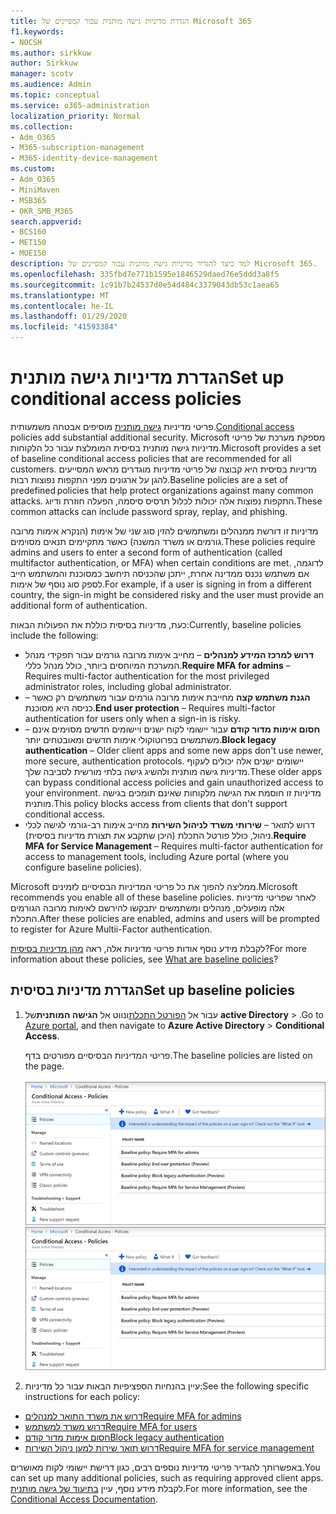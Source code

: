 ```yaml
---
title: הגדרת מדיניות גישה מותנית עבור קמפיינים של Microsoft 365
f1.keywords:
- NOCSH
ms.author: sirkkuw
author: Sirkkuw
manager: scotv
ms.audience: Admin
ms.topic: conceptual
ms.service: o365-administration
localization_priority: Normal
ms.collection:
- Adm_O365
- M365-subscription-management
- M365-identity-device-management
ms.custom:
- Adm_O365
- MiniMaven
- MSB365
- OKR_SMB_M365
search.appverid:
- BCS160
- MET150
- MOE150
description: למד כיצד להגדיר מדיניות גישה מותנית עבור קמפיינים של Microsoft 365.
ms.openlocfilehash: 335fbd7e771b1595e1846529daed76e5ddd3a8f5
ms.sourcegitcommit: 1c91b7b24537d0e54d484c3379043db53c1aea65
ms.translationtype: MT
ms.contentlocale: he-IL
ms.lasthandoff: 01/29/2020
ms.locfileid: "41593384"
---
```

# <a name="set-up-conditional-access-policies"></a><span data-ttu-id="e56d1-103">הגדרת מדיניות גישה מותנית</span><span class="sxs-lookup"><span data-stu-id="e56d1-103">Set up conditional access policies</span></span>

<span data-ttu-id="e56d1-104">פריטי מדיניות [גישה מותנית](https://docs.microsoft.com/azure/active-directory/conditional-access/overview) מוסיפים אבטחה משמעותית.</span><span class="sxs-lookup"><span data-stu-id="e56d1-104">[Conditional access](https://docs.microsoft.com/azure/active-directory/conditional-access/overview) policies add substantial additional security.</span></span> <span data-ttu-id="e56d1-105">Microsoft מספקת מערכת של פריטי מדיניות גישה מותנית בסיסית המומלצת עבור כל הלקוחות.</span><span class="sxs-lookup"><span data-stu-id="e56d1-105">Microsoft provides a set of baseline conditional access policies that are recommended for all customers.</span></span> <span data-ttu-id="e56d1-106">מדיניות בסיסית היא קבוצה של פריטי מדיניות מוגדרים מראש המסייעים להגן על ארגונים מפני התקפות נפוצות רבות.</span><span class="sxs-lookup"><span data-stu-id="e56d1-106">Baseline policies are a set of predefined policies that help protect organizations against many common attacks.</span></span> <span data-ttu-id="e56d1-107">התקפות נפוצות אלה יכולות לכלול תרסיס סיסמה, הפעלה חוזרת ודיוג.</span><span class="sxs-lookup"><span data-stu-id="e56d1-107">These common attacks can include password spray, replay, and phishing.</span></span>

<span data-ttu-id="e56d1-108">מדיניות זו דורשת ממנהלים ומשתמשים להזין סוג שני של אימות (הנקרא אימות מרובה גורמים או משרד המשנה) כאשר מתקיימים תנאים מסוימים.</span><span class="sxs-lookup"><span data-stu-id="e56d1-108">These policies require admins and users to enter a second form of authentication (called multifactor authentication, or MFA) when certain conditions are met.</span></span> <span data-ttu-id="e56d1-109">לדוגמה, אם משתמש נכנס ממדינה אחרת, ייתכן שהכניסה תיחשב כמסוכנת והמשתמש חייב לספק סוג נוסף של אימות.</span><span class="sxs-lookup"><span data-stu-id="e56d1-109">For example, if a user is signing in from a different country, the sign-in might be considered risky and the user must provide an additional form of authentication.</span></span> 

<span data-ttu-id="e56d1-110">כעת, מדיניות בסיסית כוללת את הפעולות הבאות:</span><span class="sxs-lookup"><span data-stu-id="e56d1-110">Currently, baseline policies include the following:</span></span>
- <span data-ttu-id="e56d1-111">**דרוש למרכז המידע למנהלים** &ndash; מחייב אימות מרובה גורמים עבור תפקידי מנהל המערכת המיוחסים ביותר, כולל מנהל כללי.</span><span class="sxs-lookup"><span data-stu-id="e56d1-111">**Require MFA for admins** &ndash; Requires multi-factor authentication for the most privileged administrator roles, including global administrator.</span></span>
- <span data-ttu-id="e56d1-112">&ndash; **הגנת משתמש קצה** מחייבת אימות מרובה גורמים עבור משתמשים רק כאשר כניסה היא מסוכנת.</span><span class="sxs-lookup"><span data-stu-id="e56d1-112">**End user protection** &ndash; Requires multi-factor authentication for users only when a sign-in is risky.</span></span> 
- <span data-ttu-id="e56d1-113">&ndash; **חסום אימות מדור קודם** עבור יישומי לקוח ישנים ויישומים חדשים מסוימים אינם משתמשים בפרוטוקולי אימות חדשים ומאובטחים יותר.</span><span class="sxs-lookup"><span data-stu-id="e56d1-113">**Block legacy authentication** &ndash; Older client apps and some new apps don't use newer, more secure, authentication protocols.</span></span> <span data-ttu-id="e56d1-114">יישומים ישנים אלה יכולים לעקוף מדיניות גישה מותנית ולהשיג גישה בלתי מורשית לסביבה שלך.</span><span class="sxs-lookup"><span data-stu-id="e56d1-114">These older apps can bypass conditional access policies and gain unauthorized access to your environment.</span></span> <span data-ttu-id="e56d1-115">מדיניות זו חוסמת את הגישה מלקוחות שאינם תומכים בגישה מותנית.</span><span class="sxs-lookup"><span data-stu-id="e56d1-115">This policy blocks access from clients that don't support conditional access.</span></span> 
- <span data-ttu-id="e56d1-116">דרוש לתואר &ndash; **שירותי משרד לניהול השירות** מחייב אימות רב-גורמי לגישה לכלי ניהול, כולל פורטל התכלת (היכן שתקבע את תצורת מדיניות בסיסית).</span><span class="sxs-lookup"><span data-stu-id="e56d1-116">**Require MFA for Service Management** &ndash; Requires multi-factor authentication for access to management tools, including Azure portal (where you configure baseline policies).</span></span> 

<span data-ttu-id="e56d1-117">Microsoft ממליצה להפוך את כל פריטי המדיניות הבסיסיים לזמינים.</span><span class="sxs-lookup"><span data-stu-id="e56d1-117">Microsoft recommends you enable all of these baseline policies.</span></span> <span data-ttu-id="e56d1-118">לאחר שפריטי מדיניות אלה מופעלים, מנהלים ומשתמשים יתבקשו להירשם לאימות מרובה הגורמים התכלת.</span><span class="sxs-lookup"><span data-stu-id="e56d1-118">After these policies are enabled, admins and users will be prompted to register for Azure Multii-Factor authentication.</span></span>

<span data-ttu-id="e56d1-119">לקבלת מידע נוסף אודות פריטי מדיניות אלה, ראה [מהן מדיניות בסיסית](https://docs.microsoft.com/azure/active-directory/conditional-access/concept-baseline-protection)?</span><span class="sxs-lookup"><span data-stu-id="e56d1-119">For more information about these policies, see [What are baseline policies](https://docs.microsoft.com/azure/active-directory/conditional-access/concept-baseline-protection)?</span></span>


## <a name="set-up-baseline-policies"></a><span data-ttu-id="e56d1-120">הגדרת מדיניות בסיסית</span><span class="sxs-lookup"><span data-stu-id="e56d1-120">Set up baseline policies</span></span>

1. <span data-ttu-id="e56d1-121">עבור אל [הפורטל התכלת](https://portal.azure.com)ונווט אל **הגישה המותנית**של **active Directory** \> .</span><span class="sxs-lookup"><span data-stu-id="e56d1-121">Go to [Azure portal](https://portal.azure.com), and then navigate to **Azure Active Directory** \> **Conditional Access**.</span></span>
    
    <span data-ttu-id="e56d1-122">פריטי המדיניות הבסיסיים מפורטים בדף.</span><span class="sxs-lookup"><span data-stu-id="e56d1-122">The baseline policies are listed on the page.</span></span> <br/> <br/>
    <span data-ttu-id="e56d1-123">![דף המפרט מדיניות בסיסית עבור גישה מותנית.](media/baslinepolicies.png)</span><span class="sxs-lookup"><span data-stu-id="e56d1-123">![Page that lists baseline policies for conditional access.](media/baslinepolicies.png)</span></span>
1. <span data-ttu-id="e56d1-124">עיין בהנחיות הספציפיות הבאות עבור כל מדיניות:</span><span class="sxs-lookup"><span data-stu-id="e56d1-124">See the following specific instructions for each policy:</span></span>

  - [<span data-ttu-id="e56d1-125">דרוש את משרד התואר למנהלים</span><span class="sxs-lookup"><span data-stu-id="e56d1-125">Require MFA for admins</span></span>](https://docs.microsoft.com/azure/active-directory/conditional-access/howto-baseline-protect-administrators)
- [<span data-ttu-id="e56d1-126">דרוש משרד למשתמש</span><span class="sxs-lookup"><span data-stu-id="e56d1-126">Require MFA for users</span></span>](https://docs.microsoft.com/azure/active-directory/conditional-access/howto-baseline-protect-end-users)  
 - [<span data-ttu-id="e56d1-127">חסום אימות מדור קודם</span><span class="sxs-lookup"><span data-stu-id="e56d1-127">Block legacy authentication</span></span>](https://docs.microsoft.com/azure/active-directory/conditional-access/howto-baseline-protect-legacy-auth)
  - [<span data-ttu-id="e56d1-128">דרוש תואר שירות למען ניהול השירות</span><span class="sxs-lookup"><span data-stu-id="e56d1-128">Require MFA for service management</span></span>](https://docs.microsoft.com/azure/active-directory/conditional-access/howto-baseline-protect-azure)

<span data-ttu-id="e56d1-129">באפשרותך להגדיר פריטי מדיניות נוספים רבים, כגון דרישת יישומי לקוח מאושרים.</span><span class="sxs-lookup"><span data-stu-id="e56d1-129">You can set up many additional policies, such as requiring approved client apps.</span></span> <span data-ttu-id="e56d1-130">לקבלת מידע נוסף, עיין [בתיעוד של גישה מותנית](https://docs.microsoft.com/azure/active-directory/conditional-access/).</span><span class="sxs-lookup"><span data-stu-id="e56d1-130">For more information, see the [Conditional Access Documentation](https://docs.microsoft.com/azure/active-directory/conditional-access/).</span></span>
